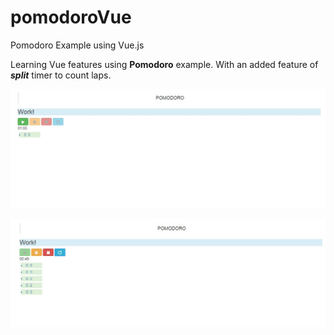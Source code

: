 # pomodoroVue
Pomodoro Example using Vue.js

 Learning Vue features using __Pomodoro__  example.
 With an added feature of ___split___ timer to count laps.


 ![PD image 1](https://github.com/SAGARPATWAL/pomodoroVue/blob/split-component/pd1.jpg?raw=true)  
 
 ![PD image 2](https://github.com/SAGARPATWAL/pomodoroVue/blob/split-component/pd2.jpg?raw=true)
 
 
